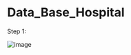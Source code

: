 # Data_Base_Hospital

Step 1:

![image](https://github.com/user-attachments/assets/8f6cbb14-2e58-4056-b797-3a36b5a53698)
